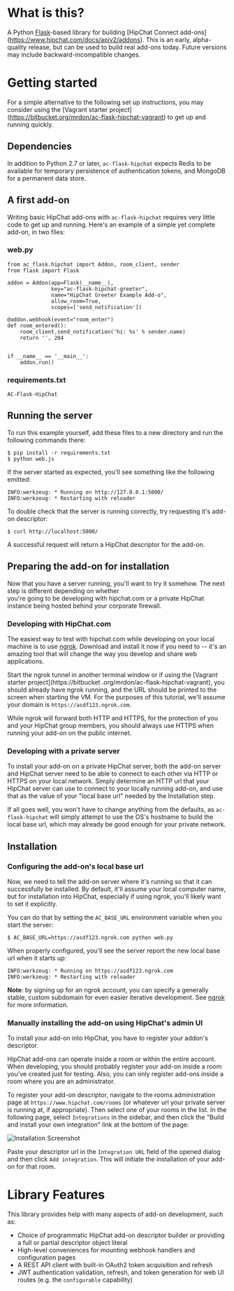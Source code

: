 # What is this?

A Python [Flask](http://flask.pocoo.org/)-based library for building [HipChat Connect add-ons]
(https://www.hipchat.com/docs/apiv2/addons).  This is an early, alpha-quality release, 
but can be used to build real add-ons today.  Future versions may include backward-incompatible changes.

# Getting started

For a simple alternative to the following set up instructions, you may consider using the [Vagrant starter project]
(https://bitbucket.org/mrdon/ac-flask-hipchat-vagrant) to get up and running quickly.

## Dependencies

In addition to Python 2.7 or later, `ac-flask-hipchat` expects Redis to be available for temporary persistence of 
authentication tokens, and MongoDB for a permanent data store.

## A first add-on

Writing basic HipChat add-ons with `ac-flask-hipchat` requires very little code to get up and running.  Here's an 
example of a simple yet complete add-on, in two files:

### web.py

```
from ac_flask.hipchat import Addon, room_client, sender
from flask import Flask

addon = Addon(app=Flask(__name__),
              key="ac-flask-hipchat-greeter",
              name="HipChat Greeter Example Add-o",
              allow_room=True,
              scopes=['send_notification'])

@addon.webhook(event="room_enter")
def room_entered():
    room_client.send_notification('hi: %s' % sender.name)
    return '', 204


if __name__ == '__main__':
    addon.run()
```

### requirements.txt

```
AC-Flask-HipChat
```

## Running the server

To run this example yourself, add these files to a new directory and run the following commands there:

```
$ pip install -r requirements.txt
$ python web.js
```

If the server started as expected, you'll see something like the following emitted:

```
INFO:werkzeug: * Running on http://127.0.0.1:5000/
INFO:werkzeug: * Restarting with reloader
```

To double check that the server is running correctly, try requesting it's add-on descriptor:

```
$ curl http://localhost:5000/
```

A successful request will return a HipChat descriptor for the add-on.

## Preparing the add-on for installation

Now that you have a server running, you'll want to try it somehow.  The next step is different depending on whether  
you're going to be developing with hipchat.com or a private HipChat instance being hosted behind your corporate firewall.

### Developing with HipChat.com

The easiest way to test with hipchat.com while developing on your local machine is to use [ngrok](https://ngrok.com).
Download and install it now if you need to -- it's an amazing tool that will change the way you develop and share web applications.

Start the ngrok tunnel in another terminal window or if using the [Vagrant starter project](https://bitbucket
.org/mrdon/ac-flask-hipchat-vagrant),
you should already have ngrok running, and the URL should be printed to the screen when starting the VM.  For the 
purposes of this tutorial, we'll assume your domain is `https://asdf123.ngrok.com`.

While ngrok will forward both HTTP and HTTPS, for the protection of you and your HipChat group members, you should 
always use HTTPS when running your add-on on the public internet.

### Developing with a private server

To install your add-on on a private HipChat server, both the add-on server and HipChat server need to be able to connect 
to each other via HTTP or HTTPS on your local network.  Simply determine an HTTP url that your HipChat server can use to 
connect to your locally running add-on, and use that as the value of your "local base url" needed by the Installation step.

If all goes well, you won't have to change anything from the defaults, as `ac-flask-hipchat` will simply attempt to 
use the OS's hostname to build the local base url, which may already be good enough for your private network.

## Installation

### Configuring the add-on's local base url

Now, we need to tell the add-on server where it's running so that it can successfully be installed.  By default, 
it'll assume your local computer name, but for installation into HipChat, especially if using ngrok, 
you'll likely want to set it explicitly.  

You can do that by setting the `AC_BASE_URL` environment variable when you start the server:

```
$ AC_BASE_URL=https://asdf123.ngrok.com python web.py
```

When properly configured, you'll see the server report the new local base url when it starts up:

```
INFO:werkzeug: * Running on https://asdf123.ngrok.com
INFO:werkzeug: * Restarting with reloader
```

__Note__: by signing up for an ngrok account, you can specify a generally stable, custom subdomain for even easier 
iterative development.  See [ngrok](http://ngrok.com) for more information.

### Manually installing the add-on using HipChat's admin UI

To install your add-on into HipChat, you have to register your addon's descriptor.

HipChat add-ons can operate inside a room or within the entire account.  When developing, you should probably register 
your add-on inside a room you've created just for testing. Also, you can only register add-ons inside a room where you 
are an administrator.

To register your add-on descriptor, navigate to the rooms administration page at 
`https://www.hipchat.com/rooms` (or whatever url your private server is running at, 
if appropriate).  Then select one of your rooms in the list.  In the following page, select `Integrations` in the 
sidebar, and then click the "Build and install your own integration" link at the bottom of the page:

![Installation Screenshot](https://s3.amazonaws.com/uploads.hipchat.com/10804/124261/ujDtrkh5UBsKs2Y/upload.png)

Paste your descriptor url in the `Integration URL` field of the opened dialog and then click `Add integration`.  This 
will initiate the installation of your add-on for that room.

# Library Features

This library provides help with many aspects of add-on development, such as:

* Choice of programmatic HipChat add-on descriptor builder or providing a full or partial descriptor object literal
* High-level conveniences for mounting webhook handlers and configuration pages
* A REST API client with built-in OAuth2 token acquisition and refresh
* JWT authentication validation, refresh, and token generation for web UI routes (e.g. the `configurable` capability)
